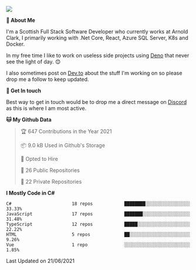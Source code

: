 <img src="https://github.com/jasonhughes94/jasonhughes94/blob/main/header.png?raw=true">

**:tangerine: About Me**

I'm a Scottish Full Stack Software Developer who currently works at Arnold Clark, I primarily working with .Net Core, React, Azure SQL Server, K8s and Docker.

In my free time I like to work on useless side projects using [Deno](https://deno.land/) that never see the light of day. 😊

I also sometimes post on [Dev.to](https://dev.to/jasonhughes94) about the stuff I'm working on so please drop me a follow to keep updated.

**:speech_balloon: Get In touch**

Best way to get in touch would be to drop me a direct message on [Discord](https://discordapp.com/users/206498666976903169) as this is where I am most active.

<!--START_SECTION:waka-->
**🐱 My Github Data** 

> 🏆 647 Contributions in the Year 2021
 > 
> 📦 9.0 kB Used in Github's Storage 
 > 
> 💼 Opted to Hire
 > 
> 📜 26 Public Repositories 
 > 
> 🔑 22 Private Repositories  
 > 
**I Mostly Code in C#** 

```text
C#                       18 repos            ████████░░░░░░░░░░░░░░░░░   33.33% 
JavaScript               17 repos            ███████░░░░░░░░░░░░░░░░░░   31.48% 
TypeScript               12 repos            █████░░░░░░░░░░░░░░░░░░░░   22.22% 
HTML                     5 repos             ██░░░░░░░░░░░░░░░░░░░░░░░   9.26% 
Vue                      1 repo              ░░░░░░░░░░░░░░░░░░░░░░░░░   1.85%

```



 Last Updated on 21/06/2021
<!--END_SECTION:waka-->
